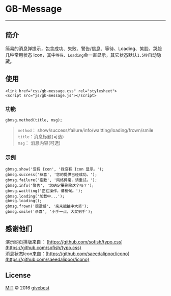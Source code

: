 # GB-Message
----

## 简介

简易的消息弹提示，包含成功、失败、警告/信息、等待、Loading、笑脸、哭脸几种常用状态 Icon，其中`等待`、`Loading`会一直显示，其它状态默认`1.5秒`自动隐藏。   
  

## 使用


	<link href="css/gb-message.css" rel="stylesheet">     
	<script src="js/gb-message.js"></script> 


### 功能

	gbmsg.method(title, msg);   

> `method`： show/success/failure/info/waitting/loading/frown/smile    
> `title`：消息标题(可选)    
> `msg`： 消息内容(可选)


### 示例
	
	gbmsg.show('没有 Icon', '我没有 Icon 显示。');  
	gbmsg.success('恭喜', '您的提供已经成功。');
	gbmsg.failure('抱歉', '网络异常，请重试。');
	gbmsg.info('警告', '您确定要删除这个吗？');
	gbmsg.waitting('正在操作，请稍候。');
	gbmsg.loading('加载中...');
	gbmsg.loading();
	gbmsg.frown('很遗憾', '亲未能抽中大奖');
	gbmsg.smile('恭喜', '小手一点，大奖到手');






## 感谢他们

演示网页排版来自： [https://github.com/sofish/typo.css](https://github.com/sofish/typo.css)       
消息状态Icon来自：[https://github.com/saeedalipoor/icono](https://github.com/saeedalipoor/icono)



## License

[MIT](./LICENSE) © 2016 [givebest](https://github.com/givebest)

 
